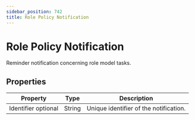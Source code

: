 ```yaml
---
sidebar_position: 742
title: Role Policy Notification
---
```


# Role Policy Notification

Reminder notification concerning role model tasks.

## Properties

| Property | Type | Description |
| --- | --- | --- |
| Identifier optional | String | Unique identifier of the notification. |